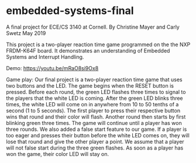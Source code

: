 # embedded-systems-final
A final project for ECE/CS 3140 at Cornell.
By Christine Mayer and Carly Swetz
May 2019

This project is a two-player reaction time game programmed on the the NXP FRDM-K64F board.  It demonstrates an understanding of Embedded Systems and Interrupt Handling.  

Demo: https://youtu.be/mRaO8si9Ox8

Game play:
Our final project is a two-player reaction time game that uses two buttons and the LED. The game begins when the RESET button is pressed. Before each round, the green LED flashes three times to signal to the players that the white LED is coming. After the green LED blinks three times, the white LED will come on in anywhere from 10 to 50 tenths of a second (1 to 5 seconds). The first player to press their respective button wins that round and their color will flash. Another round then starts by first blinking green three times. The game will continue until a player has won three rounds. We also added a false start feature to our game. If a player is too eager and presses their button before the white LED comes on, they will lose that round and give the other player a point. We assume that a player will not false start during the three green flashes. As soon as a player has won the game, their color LED will stay on.
